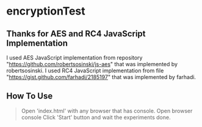 # encryptionTest
## Thanks for AES and RC4 JavaScript Implementation

I used AES JavaScript implementation from repository "https://github.com/robertsosinski/js-aes" that was implemented by robertsosinski.
I used RC4 JavaScript implementation from file "https://gist.github.com/farhadi/2185197" that was implemented by farhadi.

## How To Use
> Open 'index.html' with any browser that has console.
> Open browser console
> Click 'Start' button and wait the experiments done.
